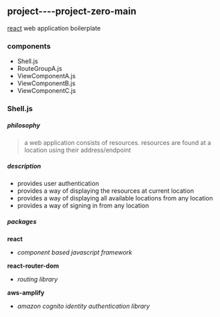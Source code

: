 ## project----project-zero-main  
[react](https://reactjs.org 'react homepage') web application boilerplate
### components
* Shell.js
* RouteGroupA.js
* ViewComponentA.js
* ViewComponentB.js
* ViewComponentC.js

### Shell.js
##### philosophy
> a web application consists of resources.  resources are found at a location using their address/endpoint
##### description
* provides user authentication
* provides a way of displaying the resources at current location
* provides a way of displaying all available locations from any location
* provides a way of signing in from any location 
##### packages
**react**  
  * *component based javascript framework*
  
**react-router-dom**  
  * *routing library*
  
**aws-amplify**  
  * *amazon cognito identity authentication library*
